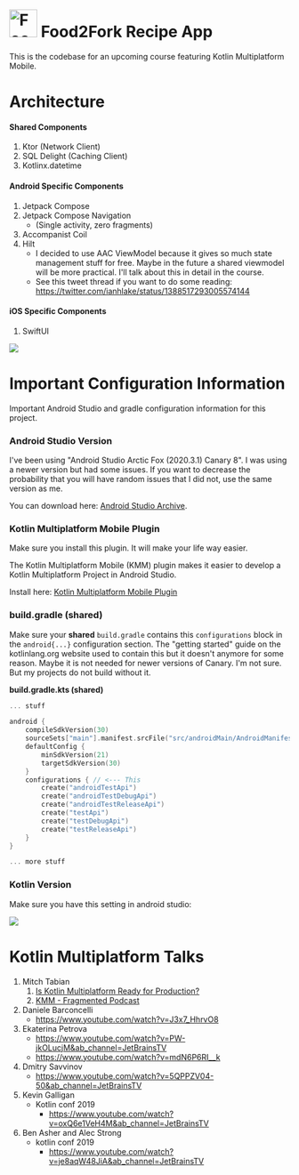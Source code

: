 # <img src="https://github.com/mitchtabian/Food2Fork-KMM/blob/master/assets/food2fork_logo.png?raw=true" alt="Food2Fork App Icon" width="50" height="50"> Food2Fork Recipe App
<p>
This is the codebase for an upcoming course featuring Kotlin Multiplatform Mobile.
</p>

# Architecture
#### Shared Components
1. Ktor (Network Client)
1. SQL Delight (Caching Client)
1. Kotlinx.datetime

#### Android Specific Components
1. Jetpack Compose
1. Jetpack Compose Navigation
	- (Single activity, zero fragments)
1. Accompanist Coil
1. Hilt
    - I decided to use AAC ViewModel because it gives so much state management stuff for free. Maybe in the future a shared viewmodel will be more practical. I'll talk about this in detail in the course.
    - See this tweet thread if you want to do some reading: https://twitter.com/ianhlake/status/1388517293005574144

#### iOS Specific Components
1. SwiftUI


<img class='header-img' src="https://github.com/mitchtabian/Food2Fork-KMM/blob/master/assets/clean_architecture_kmm.png?raw=true" />
<br>

# Important Configuration Information
Important Android Studio and gradle configuration information for this project.

### Android Studio Version
I've been using "Android Studio Arctic Fox (2020.3.1) Canary 8". I was using a newer version but had some issues. If you want to decrease the probability that you will have random issues that I did not, use the same version as me.

You can download here: [Android Studio Archive](https://developer.android.com/studio/archive).

### Kotlin Multiplatform Mobile Plugin
Make sure you install this plugin. It will make your life way easier.

The Kotlin Multiplatform Mobile (KMM) plugin makes it easier to develop a Kotlin Multiplatform Project in Android Studio.

Install here: [Kotlin Multiplatform Mobile Plugin](https://plugins.jetbrains.com/plugin/14936-kotlin-multiplatform-mobile)

### build.gradle (shared)
Make sure your **shared** `build.gradle` contains this `configurations` block in the `android{...}` configuration section. The "getting started" guide on the kotlinlang.org website used to contain this but it doesn't anymore for some reason. Maybe it is not needed for newer versions of Canary. I'm not sure. But my projects do not build without it.

**build.gradle.kts (shared)**
```kotlin
... stuff

android {
    compileSdkVersion(30)
    sourceSets["main"].manifest.srcFile("src/androidMain/AndroidManifest.xml")
    defaultConfig {
        minSdkVersion(21)
        targetSdkVersion(30)
    }
    configurations { // <--- This
        create("androidTestApi")
        create("androidTestDebugApi")
        create("androidTestReleaseApi")
        create("testApi")
        create("testDebugApi")
        create("testReleaseApi")
    }
}

... more stuff
```

### Kotlin Version
Make sure you have this setting in android studio:

<img class='header-img' src='https://raw.githubusercontent.com/mitchtabian/Food2Fork-KMM/master/assets/Kotlin_android_studio.png' />

# Kotlin Multiplatform Talks
1. Mitch Tabian
    1. [Is Kotlin Multiplatform Ready for Production?](https://www.youtube.com/watch?v=L8Xq15NTuCc)
    1. [KMM - Fragmented Podcast](https://fragmentedpodcast.com/episodes/210/)
1. Daniele Barconcelli
	- https://www.youtube.com/watch?v=J3x7_HhrvO8
1. Ekaterina Petrova
	- https://www.youtube.com/watch?v=PW-jkOLucjM&ab_channel=JetBrainsTV
	- https://www.youtube.com/watch?v=mdN6P6RI__k
1. Dmitry Savvinov
	- https://www.youtube.com/watch?v=5QPPZV04-50&ab_channel=JetBrainsTV
1. Kevin Galligan
	- Kotlin conf 2019
		- https://www.youtube.com/watch?v=oxQ6e1VeH4M&ab_channel=JetBrainsTV
1. Ben Asher and Alec Strong
	- kotlin conf 2019
		- https://www.youtube.com/watch?v=je8aqW48JiA&ab_channel=JetBrainsTV









